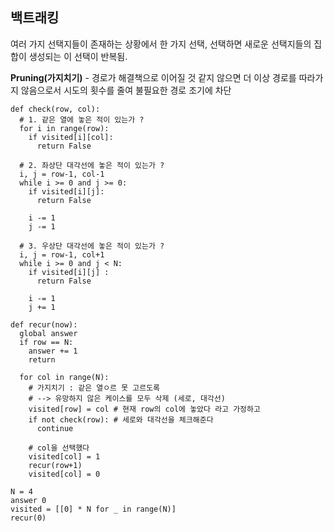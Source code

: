 ## 백트래킹
여러 가지 선택지들이 존재하는 상황에서 한 가지 선택, 선택하면 새로운 선택지들의 집합이 생성되는 이 선택이 반복됨.

**Pruning(가지치기)** - 경로가 해결책으로 이어질 것 같지 않으면 더 이상 경로를 따라가지 않음으로서 시도의 횟수를 줄여 불필요한 경로 조기에 차단

```
def check(row, col):
  # 1. 같은 열에 놓은 적이 있는가 ?
  for i in range(row):
    if visited[i][col]:
      return False

  # 2. 좌상단 대각선에 놓은 적이 있는가 ?
  i, j = row-1, col-1
  while i >= 0 and j >= 0:
    if visited[i][j]:
      return False

    i -= 1
    j -= 1

  # 3. 우상단 대각선에 놓은 적이 있는가 ?
  i, j = row-1, col+1
  while i >= 0 and j < N:
    if visited[i][j] :
      return False

    i -= 1
    j += 1

def recur(now):
  global answer
  if row == N:
    answer += 1
    return

  for col in range(N):
    # 가지치기 : 같은 열ㅇ르 못 고르도록
    # --> 유망하지 않은 케이스를 모두 삭제 (세로, 대각선)
    visited[row] = col # 현재 row의 col에 놓았다 라고 가정하고
    if not check(row): # 세로와 대각선을 체크해준다
      continue
    
    # col을 선택했다
    visited[col] = 1
    recur(row+1)
    visited[col] = 0

N = 4
answer 0
visited = [[0] * N for _ in range(N)]
recur(0)
```

